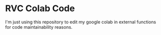 # RVC Colab Code
I'm just using this repository to edit my google colab in external functions for code maintainability reasons.
